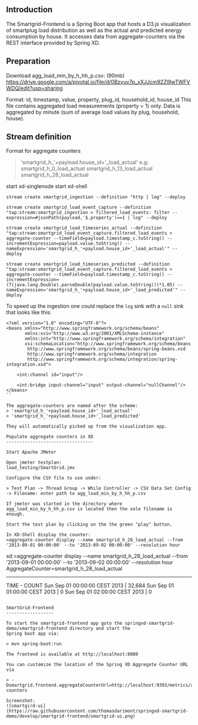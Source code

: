 Introduction
------------

The Smartgrid-Frontend is a Spring Boot app that hosts a D3.js visualization of smartplug load distribution 
as well as the actual and predicted energy consumption by house. 
It accesses data from aggregate-counters via the REST interface provided by Spring XD.

Preparation
------------
Download agg_load_min_by_h_hh_p.csv: (90mb)
https://drive.google.com/a/pivotal.io/file/d/0Bzyuv7p_xXJJcm92Zl9wTWFVWDQ/edit?usp=sharing

Format: id, timestamp, value, property, plug_id, household_id, house_id
This file contains aggregated load measurements (property = 1) only.
Data is aggregated by minute (sum of average load values by plug, household, house).


Stream definition
-----------------

Format for aggregate counters
> 'smartgrid_h_'+payload.house_id+'_load_actual'
e.g:
> smartgrid_h_0_load_actual
> smartgrid_h_13_load_actual
> smartgrid_h_28_load_actual


start xd-singlenode
start xd-shell

```
stream create smartgrid_ingestion --definition "http | log" --deploy

stream create smartgrid_load_event_capture --definition "tap:stream:smartgrid_ingestion > filtered_load_events: filter --expression=#jsonPath(payload,'$.property')==1 | log" --deploy

stream create smartgrid_load_timeseries_actual --definition "tap:stream:smartgrid_load_event_capture.filtered_load_events > aggregate-counter --timeField=payload.timestamp_c.toString() --incrementExpression=payload.value.toString() --nameExpression='smartgrid_h_'+payload.house_id+'_load_actual'" --deploy

stream create smartgrid_load_timeseries_predicted --definition "tap:stream:smartgrid_load_event_capture.filtered_load_events > aggregate-counter --timeField=payload.timestamp_c.toString() --incrementExpression=(T(java.lang.Double).parseDouble(payload.value.toString())*1.05) --nameExpression='smartgrid_h_'+payload.house_id+'_load_predicted'" --deploy
```                           

To speed up the ingestion one could replace the `log` sink with a `null` sink that looks like this:
```
<?xml version="1.0" encoding="UTF-8"?>
<beans xmlns="http://www.springframework.org/schema/beans"
       xmlns:xsi="http://www.w3.org/2001/XMLSchema-instance"
       xmlns:int="http://www.springframework.org/schema/integration"
       xsi:schemaLocation="http://www.springframework.org/schema/beans
		http://www.springframework.org/schema/beans/spring-beans.xsd
		http://www.springframework.org/schema/integration
		http://www.springframework.org/schema/integration/spring-integration.xsd">

    <int:channel id="input"/>

    <int:bridge input-channel="input" output-channel="nullChannel"/>
</beans>
``
                        
The aggregate-counters are named after the scheme:
> 'smartgrid_h_'+payload.house_id+'_load_actual'
> 'smartgrid_h_'+payload.house_id+'_load_predicted'

They will automatically picked up from the visualization app.

Populate aggregate counters in XD
---------------------------------

Start Apache JMeter

Open jmeter testplan:
load_testing/SmartGrid.jmx

Configure the CSV file to use under:

> Test Plan -> Thread Group -> While Controller -> CSV Data Set Config -> Filename: enter path to agg_load_min_by_h_hh_p.csv

If jmeter was started in the directory where agg_load_min_by_h_hh_p.csv is located then the sole filename is enough.

Start the test plan by clicking on the the green "play" button.

In XD-Shell display the counter: 
>aggregate-counter display --name smartgrid_h_28_load_actual --from '2013-09-01 00:00:00' --to '2013-09-02 00:00:00' --resolution hour

```
xd:>aggregate-counter display --name smartgrid_h_28_load_actual --from '2013-09-01 00:00:00' --to '2013-09-02 00:00:00' --resolution hour
  AggregateCounter=smartgrid_h_28_load_actual
  -------------------------------------------  -  ------
  TIME                                         -  COUNT
  Sun Sep 01 00:00:00 CEST 2013                |  32,684
  Sun Sep 01 01:00:00 CEST 2013                |  0
  Sun Sep 01 02:00:00 CEST 2013                |  0
```

SmartGrid-Frontend
------------------

To start the smartgrid-frontend app goto the springxd-smartgrid-demo/smartgrid-frontend directory and start the
Spring boot app via:

> mvn spring-boot:run

The frontend is available at http://localhost:8080

You can customize the location of the Spring XD Aggregate Counter URL via 

> -Dsmartgrid.frontend.aggregateCounterUrl=http://localhost:9393/metrics/aggregate-counters

Screenshot:
![smartgird-ui](https://raw.githubusercontent.com/thomasdarimont/springxd-smartgrid-demo/develop/smartgrid-frontend/smartgrid-ui.png)